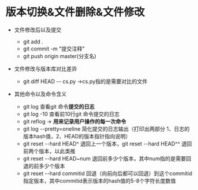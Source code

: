 # 版本切换&文件删除&文件修改

+ 文件修改后以及提交
  + git add .
  + git commit -m "提交注释"
  + git push origin master(分支名)

+ 文件修改与版本库对比差异
  + git diff HEAD  -- cs.py      ->cs.py指的是需要对比的文件

+ 其他命令以及命令含义
  + git log  查看git 命令**提交的日志**
  + git log -10 查看前10行git 命令提交的日志
  + git reflog    -> **用来记录用户操作的每一次命令**
  + git log --pretty=oneline  简化提交的日志输出（打印出两部分 1、日志的版本hash值，2、HEAD的版本指针指向说明）
  + git reset --hard HEAD^ 退回上一个版本，git reset --hard HEAD^^ 退回前两个版本，以此类推
  + git reset --hard HEAD~num   退回前多少个版本，其中num指的是需要回退的前多少个版本
  + git reset --hard  commitid   回退（向前向后都可以回退）到这个commitid指定版本，其中commitid表示版本的hash值的5-8个字符长度数值